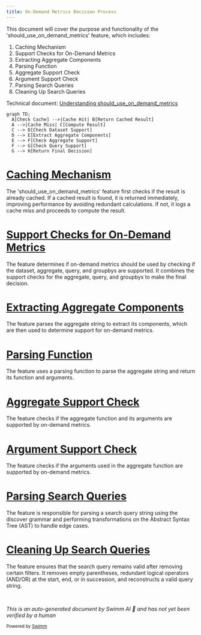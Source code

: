 ```yaml
---
title: On-Demand Metrics Decision Process
---
```

This document will cover the purpose and functionality of the 'should_use_on_demand_metrics' feature, which includes:

1. Caching Mechanism
2. Support Checks for On-Demand Metrics
3. Extracting Aggregate Components
4. Parsing Function
5. Aggregate Support Check
6. Argument Support Check
7. Parsing Search Queries
8. Cleaning Up Search Queries

Technical document: <SwmLink doc-title="Understanding should_use_on_demand_metrics">[Understanding should_use_on_demand_metrics](/.swm/understanding-should_use_on_demand_metrics.3s0uegjl.sw.md)</SwmLink>

```mermaid
graph TD;
  A[Check Cache] -->|Cache Hit| B[Return Cached Result]
  A -->|Cache Miss| C[Compute Result]
  C --> D[Check Dataset Support]
  D --> E[Extract Aggregate Components]
  E --> F[Check Aggregate Support]
  F --> G[Check Query Support]
  G --> H[Return Final Decision]
```

# [Caching Mechanism](https://app.swimm.io/repos/Z2l0aHViJTNBJTNBc2VudHJ5LWRlbW8tMSUzQSUzQVN3aW1tLURlbW8=/docs/3s0uegjl#caching-mechanism)

The 'should_use_on_demand_metrics' feature first checks if the result is already cached. If a cached result is found, it is returned immediately, improving performance by avoiding redundant calculations. If not, it logs a cache miss and proceeds to compute the result.

# [Support Checks for On-Demand Metrics](https://app.swimm.io/repos/Z2l0aHViJTNBJTNBc2VudHJ5LWRlbW8tMSUzQSUzQVN3aW1tLURlbW8=/docs/3s0uegjl#support-checks-for-on-demand-metrics)

The feature determines if on-demand metrics should be used by checking if the dataset, aggregate, query, and groupbys are supported. It combines the support checks for the aggregate, query, and groupbys to make the final decision.

# [Extracting Aggregate Components](https://app.swimm.io/repos/Z2l0aHViJTNBJTNBc2VudHJ5LWRlbW8tMSUzQSUzQVN3aW1tLURlbW8=/docs/3s0uegjl#extracting-aggregate-components)

The feature parses the aggregate string to extract its components, which are then used to determine support for on-demand metrics.

# [Parsing Function](https://app.swimm.io/repos/Z2l0aHViJTNBJTNBc2VudHJ5LWRlbW8tMSUzQSUzQVN3aW1tLURlbW8=/docs/3s0uegjl#parsing-function)

The feature uses a parsing function to parse the aggregate string and return its function and arguments.

# [Aggregate Support Check](https://app.swimm.io/repos/Z2l0aHViJTNBJTNBc2VudHJ5LWRlbW8tMSUzQSUzQVN3aW1tLURlbW8=/docs/3s0uegjl#aggregate-support-check)

The feature checks if the aggregate function and its arguments are supported by on-demand metrics.

# [Argument Support Check](https://app.swimm.io/repos/Z2l0aHViJTNBJTNBc2VudHJ5LWRlbW8tMSUzQSUzQVN3aW1tLURlbW8=/docs/3s0uegjl#argument-support-check)

The feature checks if the arguments used in the aggregate function are supported by on-demand metrics.

# [Parsing Search Queries](https://app.swimm.io/repos/Z2l0aHViJTNBJTNBc2VudHJ5LWRlbW8tMSUzQSUzQVN3aW1tLURlbW8=/docs/3s0uegjl#parsing-search-queries)

The feature is responsible for parsing a search query string using the discover grammar and performing transformations on the Abstract Syntax Tree (AST) to handle edge cases.

# [Cleaning Up Search Queries](https://app.swimm.io/repos/Z2l0aHViJTNBJTNBc2VudHJ5LWRlbW8tMSUzQSUzQVN3aW1tLURlbW8=/docs/3s0uegjl#cleaning-up-search-queries)

The feature ensures that the search query remains valid after removing certain filters. It removes empty parentheses, redundant logical operators (AND/OR) at the start, end, or in succession, and reconstructs a valid query string.

&nbsp;

*This is an auto-generated document by Swimm AI 🌊 and has not yet been verified by a human*

<SwmMeta version="3.0.0" repo-id="Z2l0aHViJTNBJTNBc2VudHJ5LWRlbW8tMSUzQSUzQVN3aW1tLURlbW8=" repo-name="sentry-demo-1" doc-type="product-flows"><sup>Powered by [Swimm](/)</sup></SwmMeta>
